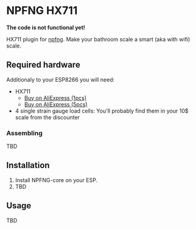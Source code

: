 # NPFNG HX711

**The code is not functional yet!**

HX711 plugin for [npfng](http://npfng.com). Make your bathroom scale a smart (aka with wifi) scale.

## Required hardware

Additionaly to your ESP8266 you will need:

* HX711
  * [Buy on AliExpress (1pcs)](http://s.click.aliexpress.com/e/jyjqj2Rj2?af=717073896)
  * [Buy on AliExpress (5pcs)](http://s.click.aliexpress.com/e/VnE6uNF6M?af=717073896)
* 4 single strain gauge load cells: You'll probably find them in your 10$ scale from the discounter

### Assembling

TBD

## Installation

1. Install NPFNG-core on your ESP.
2. TBD

## Usage

TBD
